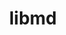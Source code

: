 ---
title: "libmd"
layout: cache
categories: [package, develop]
meta: {"compilers": ["cce@18.0.0", "gcc@10.5.0", "gcc@11.1.0", "gcc@11.4.0", "gcc@12.3.0", "gcc@12.4.0", "gcc@13.2.0", "gcc@13.3.0", "gcc@7.3.1", "gcc@7.5.0", "intel-oneapi-compilers@2024.1.0", "intel-oneapi-compilers@2025.1.0"], "num_specs": 71, "num_specs_by_stack": {"aws-pcluster-neoverse_v1": 5, "aws-pcluster-x86_64_v4": 10, "bootstrap-x86_64-linux-gnu": 4, "build_systems": 4, "data-vis-sdk": 4, "developer-tools-aarch64-linux-gnu": 4, "developer-tools-x86_64_v3-linux-gnu": 4, "e4s": 3, "e4s-cray-rhel": 3, "e4s-neoverse-v2": 4, "e4s-oneapi": 6, "e4s-rocm-external": 4, "hep": 4, "ml-linux-aarch64-cpu": 4, "ml-linux-aarch64-cuda": 4, "ml-linux-x86_64-cpu": 4, "ml-linux-x86_64-cuda": 4, "ml-linux-x86_64-rocm": 3, "radiuss": 4, "radiuss-aws": 4, "radiuss-aws-aarch64": 7, "root": 71, "tutorial": 8}, "oss": ["amzn2", "centos7", "rhel8", "ubuntu18.04", "ubuntu20.04", "ubuntu22.04", "ubuntu24.04"], "platforms": ["linux"], "stacks": ["aws-pcluster-neoverse_v1", "aws-pcluster-x86_64_v4", "bootstrap-x86_64-linux-gnu", "build_systems", "data-vis-sdk", "developer-tools-aarch64-linux-gnu", "developer-tools-x86_64_v3-linux-gnu", "e4s", "e4s-cray-rhel", "e4s-neoverse-v2", "e4s-oneapi", "e4s-rocm-external", "hep", "ml-linux-aarch64-cpu", "ml-linux-aarch64-cuda", "ml-linux-x86_64-cpu", "ml-linux-x86_64-cuda", "ml-linux-x86_64-rocm", "radiuss", "radiuss-aws", "radiuss-aws-aarch64", "root", "tutorial"], "targets": ["aarch64", "neoverse_v1", "neoverse_v2", "x86_64_v3", "x86_64_v4"], "versions": ["1.1.0"]}
spec_details: [{"compiler": "gcc@13.2.0", "hash": "22ardke7nbkjreabrosyjs6y6oebvne2", "os": "ubuntu24.04", "platform": "linux", "size": "-", "stacks": ["bootstrap-x86_64-linux-gnu", "ml-linux-x86_64-cpu", "ml-linux-x86_64-cuda", "ml-linux-x86_64-rocm", "root"], "target": "x86_64_v3", "variants": ["build_system=autotools"], "versions": ["1.1.0"]}, {"compiler": "gcc@7.3.1", "hash": "263bppxds56hn7bggscxqkyeepwiuf7u", "os": "amzn2", "platform": "linux", "size": "-", "stacks": ["radiuss-aws-aarch64", "root"], "target": "aarch64", "variants": ["build_system=autotools"], "versions": ["1.1.0"]}, {"compiler": "intel-oneapi-compilers@2024.1.0", "hash": "2cqd3hflhuw5l2swwfwcajgax3m3elve", "os": "amzn2", "platform": "linux", "size": "-", "stacks": ["aws-pcluster-x86_64_v4", "root"], "target": "x86_64_v4", "variants": ["build_system=autotools"], "versions": ["1.1.0"]}, {"compiler": "intel-oneapi-compilers@2024.1.0", "hash": "2lmshbjglt32z55xszuhpfxvcqqgdro2", "os": "amzn2", "platform": "linux", "size": "-", "stacks": ["aws-pcluster-x86_64_v4", "root"], "target": "x86_64_v4", "variants": ["build_system=autotools"], "versions": ["1.1.0"]}, {"compiler": "gcc@12.4.0", "hash": "2svja6imr6hfm4wgipooh2ryyilb7cdy", "os": "amzn2", "platform": "linux", "size": "-", "stacks": ["aws-pcluster-neoverse_v1", "root"], "target": "neoverse_v1", "variants": ["build_system=autotools"], "versions": ["1.1.0"]}, {"compiler": "gcc@7.3.1", "hash": "35cqq3445ho4zgq5gq3yg6qfip6w56x5", "os": "amzn2", "platform": "linux", "size": "-", "stacks": ["radiuss-aws", "root"], "target": "x86_64_v3", "variants": ["build_system=autotools"], "versions": ["1.1.0"]}, {"compiler": "gcc@7.5.0", "hash": "3kebsbhtimjyenhck6g4xv3jlhudygev", "os": "ubuntu18.04", "platform": "linux", "size": "-", "stacks": ["build_systems", "radiuss", "root"], "target": "x86_64_v3", "variants": ["build_system=autotools"], "versions": ["1.1.0"]}, {"compiler": "intel-oneapi-compilers@2025.1.0", "hash": "4mukmulzinuy47wgbporaxs7vywq5eau", "os": "ubuntu22.04", "platform": "linux", "size": "-", "stacks": ["e4s-oneapi", "root"], "target": "x86_64_v3", "variants": ["build_system=autotools"], "versions": ["1.1.0"]}, {"compiler": "gcc@7.5.0", "hash": "5dv4onvi5rtydu3yn3lerc3zcg3j2obc", "os": "ubuntu18.04", "platform": "linux", "size": "-", "stacks": ["build_systems", "radiuss", "root"], "target": "x86_64_v3", "variants": ["build_system=autotools"], "versions": ["1.1.0"]}, {"compiler": "gcc@12.3.0", "hash": "65lm5dugowapzrrcfehrk6avxjpqes67", "os": "ubuntu22.04", "platform": "linux", "size": "-", "stacks": ["root", "tutorial"], "target": "x86_64_v3", "variants": ["build_system=autotools"], "versions": ["1.1.0"]}, {"compiler": "intel-oneapi-compilers@2025.1.0", "hash": "73w5h3yykbzwf236drcjk3f52oyf6hbc", "os": "ubuntu22.04", "platform": "linux", "size": "-", "stacks": ["e4s-oneapi", "root"], "target": "x86_64_v3", "variants": ["build_system=autotools"], "versions": ["1.1.0"]}, {"compiler": "gcc@11.1.0", "hash": "774n2tgagibr4wihignd4gjodhuheu2r", "os": "ubuntu20.04", "platform": "linux", "size": "-", "stacks": ["data-vis-sdk", "root"], "target": "x86_64_v3", "variants": ["build_system=autotools"], "versions": ["1.1.0"]}, {"compiler": "gcc@13.3.0", "hash": "7cepmd7xnw5d7n655z3kfphr7nnssxh5", "os": "rhel8", "platform": "linux", "size": "-", "stacks": ["developer-tools-aarch64-linux-gnu", "root"], "target": "aarch64", "variants": ["build_system=autotools"], "versions": ["1.1.0"]}, {"compiler": "gcc@12.4.0", "hash": "7zfzbozqmyqjrhrtyvegoimzjrtci4mx", "os": "amzn2", "platform": "linux", "size": "-", "stacks": ["aws-pcluster-neoverse_v1", "root"], "target": "neoverse_v1", "variants": ["build_system=autotools"], "versions": ["1.1.0"]}, {"compiler": "gcc@12.3.0", "hash": "akse24lxt7hwaugjjoj3ruiwjgp2awb7", "os": "ubuntu22.04", "platform": "linux", "size": "-", "stacks": ["root", "tutorial"], "target": "x86_64_v3", "variants": ["build_system=autotools"], "versions": ["1.1.0"]}, {"compiler": "gcc@11.4.0", "hash": "alzwrruwoaevpizypzioznf6trwqm745", "os": "ubuntu22.04", "platform": "linux", "size": "-", "stacks": ["e4s", "e4s-rocm-external", "hep", "root", "tutorial"], "target": "x86_64_v3", "variants": ["build_system=autotools"], "versions": ["1.1.0"]}, {"compiler": "intel-oneapi-compilers@2024.1.0", "hash": "b3wr2cszd2yipkvqnmutv7upfb64i57x", "os": "amzn2", "platform": "linux", "size": "-", "stacks": ["aws-pcluster-x86_64_v4", "root"], "target": "x86_64_v3", "variants": ["build_system=autotools"], "versions": ["1.1.0"]}, {"compiler": "gcc@13.2.0", "hash": "b74ph34u3r243ccykcwtzzrdtv4m2h36", "os": "ubuntu24.04", "platform": "linux", "size": "-", "stacks": ["bootstrap-x86_64-linux-gnu", "ml-linux-x86_64-cpu", "ml-linux-x86_64-cuda", "ml-linux-x86_64-rocm", "root"], "target": "x86_64_v3", "variants": ["build_system=autotools"], "versions": ["1.1.0"]}, {"compiler": "gcc@13.3.0", "hash": "bmsbqmkset6nq6pfwsic3w3qc6shypts", "os": "rhel8", "platform": "linux", "size": "-", "stacks": ["developer-tools-aarch64-linux-gnu", "root"], "target": "aarch64", "variants": ["build_system=autotools"], "versions": ["1.1.0"]}, {"compiler": "intel-oneapi-compilers@2025.1.0", "hash": "btmhaevzhvs5fakr5x33xo5zatea7d53", "os": "ubuntu22.04", "platform": "linux", "size": "-", "stacks": ["e4s-oneapi", "root"], "target": "x86_64_v3", "variants": ["build_system=autotools"], "versions": ["1.1.0"]}, {"compiler": "gcc@12.3.0", "hash": "cyjw4gremltm7fju5o6yhfa2kikcuwaq", "os": "ubuntu22.04", "platform": "linux", "size": "-", "stacks": ["root", "tutorial"], "target": "x86_64_v3", "variants": ["build_system=autotools"], "versions": ["1.1.0"]}, {"compiler": "gcc@12.4.0", "hash": "d52rfdfwfejacjpgz3d7hqvzm2g3osu5", "os": "amzn2", "platform": "linux", "size": "-", "stacks": ["aws-pcluster-neoverse_v1", "root"], "target": "neoverse_v1", "variants": ["build_system=autotools"], "versions": ["1.1.0"]}, {"compiler": "gcc@12.3.0", "hash": "e6f5vh3l4jibd2654b2o75uprce5qpkl", "os": "ubuntu22.04", "platform": "linux", "size": "-", "stacks": ["root", "tutorial"], "target": "x86_64_v3", "variants": ["build_system=autotools"], "versions": ["1.1.0"]}, {"compiler": "gcc@13.3.0", "hash": "eblcbn2h5lqkagxtz3xrzvtpojl23yux", "os": "rhel8", "platform": "linux", "size": "-", "stacks": ["developer-tools-aarch64-linux-gnu", "root"], "target": "aarch64", "variants": ["build_system=autotools"], "versions": ["1.1.0"]}, {"compiler": "gcc@13.2.0", "hash": "ebr5s6h6a2jl3jlsc5fppm5sz7pal7pt", "os": "ubuntu24.04", "platform": "linux", "size": "-", "stacks": ["ml-linux-aarch64-cpu", "ml-linux-aarch64-cuda", "root"], "target": "aarch64", "variants": ["build_system=autotools"], "versions": ["1.1.0"]}, {"compiler": "gcc@13.3.0", "hash": "emikqpy2g6maqdeqdtgne2tvjus6vznh", "os": "rhel8", "platform": "linux", "size": "-", "stacks": ["developer-tools-aarch64-linux-gnu", "root"], "target": "aarch64", "variants": ["build_system=autotools"], "versions": ["1.1.0"]}, {"compiler": "gcc@13.2.0", "hash": "frkqkgdzdttkao2v2lr5bd3hymw6qrhh", "os": "ubuntu24.04", "platform": "linux", "size": "-", "stacks": ["ml-linux-aarch64-cpu", "ml-linux-aarch64-cuda", "root"], "target": "aarch64", "variants": ["build_system=autotools"], "versions": ["1.1.0"]}, {"compiler": "gcc@13.2.0", "hash": "fu7iauzklro3zknli3ssmfvr3dsyotfz", "os": "ubuntu24.04", "platform": "linux", "size": "-", "stacks": ["ml-linux-aarch64-cpu", "ml-linux-aarch64-cuda", "root"], "target": "aarch64", "variants": ["build_system=autotools"], "versions": ["1.1.0"]}, {"compiler": "gcc@7.3.1", "hash": "gdtqpdnsa6drrkrapkkeoai5lpddyaqf", "os": "amzn2", "platform": "linux", "size": "-", "stacks": ["radiuss-aws-aarch64", "root"], "target": "aarch64", "variants": ["build_system=autotools"], "versions": ["1.1.0"]}, {"compiler": "gcc@7.3.1", "hash": "gpw5scfoasqxsm6ps2xs43ekaq6kxj3l", "os": "amzn2", "platform": "linux", "size": "-", "stacks": ["radiuss-aws", "root"], "target": "x86_64_v3", "variants": ["build_system=autotools"], "versions": ["1.1.0"]}, {"compiler": "intel-oneapi-compilers@2024.1.0", "hash": "hcm3mv3a5wzpscyp6uuduhvgnilqx724", "os": "amzn2", "platform": "linux", "size": "-", "stacks": ["aws-pcluster-x86_64_v4", "root"], "target": "x86_64_v3", "variants": ["build_system=autotools"], "versions": ["1.1.0"]}, {"compiler": "gcc@11.1.0", "hash": "hekbyumywz7swg65bogfmhmt2z5n56tx", "os": "ubuntu20.04", "platform": "linux", "size": "-", "stacks": ["data-vis-sdk", "root"], "target": "x86_64_v3", "variants": ["build_system=autotools"], "versions": ["1.1.0"]}, {"compiler": "gcc@7.3.1", "hash": "hgaqomxf554mr6o4pxs5bviouvuj6vfr", "os": "amzn2", "platform": "linux", "size": "-", "stacks": ["radiuss-aws-aarch64", "root"], "target": "aarch64", "variants": ["build_system=autotools"], "versions": ["1.1.0"]}, {"compiler": "gcc@11.1.0", "hash": "hkuushbbs4u5haitllpfoatxphur73n5", "os": "ubuntu20.04", "platform": "linux", "size": "-", "stacks": ["data-vis-sdk", "root"], "target": "x86_64_v3", "variants": ["build_system=autotools"], "versions": ["1.1.0"]}, {"compiler": "intel-oneapi-compilers@2024.1.0", "hash": "hpe2iyd2vkdtts6dyi6crrhyfpycws3t", "os": "amzn2", "platform": "linux", "size": "-", "stacks": ["aws-pcluster-x86_64_v4", "root"], "target": "x86_64_v3", "variants": ["build_system=autotools"], "versions": ["1.1.0"]}, {"compiler": "gcc@10.5.0", "hash": "hwoji54zek75uj7tzpzq7daxuj367axn", "os": "centos7", "platform": "linux", "size": "-", "stacks": ["developer-tools-x86_64_v3-linux-gnu", "root"], "target": "x86_64_v3", "variants": ["build_system=autotools"], "versions": ["1.1.0"]}, {"compiler": "intel-oneapi-compilers@2025.1.0", "hash": "iefvin3yeccdhpkoybselwn3dbmp7z7b", "os": "ubuntu22.04", "platform": "linux", "size": "-", "stacks": ["e4s-oneapi", "root"], "target": "x86_64_v3", "variants": ["build_system=autotools"], "versions": ["1.1.0"]}, {"compiler": "cce@18.0.0", "hash": "j6itc67g47jejqdkua2s6r36d4uyqkt5", "os": "rhel8", "platform": "linux", "size": "-", "stacks": ["e4s-cray-rhel", "root"], "target": "x86_64_v3", "variants": ["build_system=autotools"], "versions": ["1.1.0"]}, {"compiler": "gcc@11.4.0", "hash": "jfplyefyhw3xnycfg3k46g4wm63szvfg", "os": "ubuntu22.04", "platform": "linux", "size": "-", "stacks": ["e4s", "e4s-rocm-external", "hep", "root", "tutorial"], "target": "x86_64_v3", "variants": ["build_system=autotools"], "versions": ["1.1.0"]}, {"compiler": "intel-oneapi-compilers@2024.1.0", "hash": "keossy2l5coyca243ymikkim2gvz7i5l", "os": "amzn2", "platform": "linux", "size": "-", "stacks": ["aws-pcluster-x86_64_v4", "root"], "target": "x86_64_v4", "variants": ["build_system=autotools"], "versions": ["1.1.0"]}, {"compiler": "gcc@7.5.0", "hash": "kitoo35y4mgvoej4xoyb3rodvwrziteq", "os": "ubuntu18.04", "platform": "linux", "size": "-", "stacks": ["build_systems", "radiuss", "root"], "target": "x86_64_v3", "variants": ["build_system=autotools"], "versions": ["1.1.0"]}, {"compiler": "gcc@11.4.0", "hash": "kow7lauhamwzdbk3x7mtetkhax7447ta", "os": "ubuntu22.04", "platform": "linux", "size": "-", "stacks": ["e4s", "e4s-rocm-external", "hep", "root", "tutorial"], "target": "x86_64_v3", "variants": ["build_system=autotools"], "versions": ["1.1.0"]}, {"compiler": "intel-oneapi-compilers@2024.1.0", "hash": "lxsnjc3wmeveckoln54ip4fd7p6icded", "os": "amzn2", "platform": "linux", "size": "-", "stacks": ["aws-pcluster-x86_64_v4", "root"], "target": "x86_64_v4", "variants": ["build_system=autotools"], "versions": ["1.1.0"]}, {"compiler": "gcc@10.5.0", "hash": "m2k5aixedk2wjzzbdxowcwjllcmcg6q5", "os": "centos7", "platform": "linux", "size": "-", "stacks": ["developer-tools-x86_64_v3-linux-gnu", "root"], "target": "x86_64_v3", "variants": ["build_system=autotools"], "versions": ["1.1.0"]}, {"compiler": "gcc@7.3.1", "hash": "m7avzo2uzykzo6nvxbtdzyleua3n2haw", "os": "amzn2", "platform": "linux", "size": "-", "stacks": ["radiuss-aws-aarch64", "root"], "target": "aarch64", "variants": ["build_system=autotools"], "versions": ["1.1.0"]}, {"compiler": "gcc@10.5.0", "hash": "mkwwxxpp5ls4ha4oojfvj56f3pobbufq", "os": "centos7", "platform": "linux", "size": "-", "stacks": ["developer-tools-x86_64_v3-linux-gnu", "root"], "target": "x86_64_v3", "variants": ["build_system=autotools"], "versions": ["1.1.0"]}, {"compiler": "cce@18.0.0", "hash": "mv5monkmc3pmsgwvbv3pqthjaebef6fo", "os": "rhel8", "platform": "linux", "size": "-", "stacks": ["e4s-cray-rhel", "root"], "target": "x86_64_v3", "variants": ["build_system=autotools"], "versions": ["1.1.0"]}, {"compiler": "gcc@11.4.0", "hash": "n57kbu6bhwnmqng5vi5zbuweixbwn5zo", "os": "ubuntu22.04", "platform": "linux", "size": "-", "stacks": ["e4s-neoverse-v2", "root"], "target": "neoverse_v2", "variants": ["build_system=autotools"], "versions": ["1.1.0"]}, {"compiler": "gcc@11.4.0", "hash": "njnyrxfwvk5q4zfyenqdkmrlxfvkbkrm", "os": "ubuntu22.04", "platform": "linux", "size": "-", "stacks": ["e4s-neoverse-v2", "root"], "target": "neoverse_v2", "variants": ["build_system=autotools"], "versions": ["1.1.0"]}, {"compiler": "gcc@7.3.1", "hash": "nnmuk7p2etb3knq55uhqyxdw5gxxvkdw", "os": "amzn2", "platform": "linux", "size": "-", "stacks": ["radiuss-aws", "root"], "target": "x86_64_v3", "variants": ["build_system=autotools"], "versions": ["1.1.0"]}, {"compiler": "intel-oneapi-compilers@2024.1.0", "hash": "o5bfwvxcz3tfzmfzrdzda3fhhfyj7mgm", "os": "amzn2", "platform": "linux", "size": "-", "stacks": ["aws-pcluster-x86_64_v4", "root"], "target": "x86_64_v3", "variants": ["build_system=autotools"], "versions": ["1.1.0"]}, {"compiler": "gcc@10.5.0", "hash": "p7ekifo6ap222doarhli7gy2djn4tv7t", "os": "centos7", "platform": "linux", "size": "-", "stacks": ["developer-tools-x86_64_v3-linux-gnu", "root"], "target": "x86_64_v3", "variants": ["build_system=autotools"], "versions": ["1.1.0"]}, {"compiler": "gcc@12.4.0", "hash": "pckyqx6om44iq7fbrmqoyeqf3psgq6ch", "os": "amzn2", "platform": "linux", "size": "-", "stacks": ["aws-pcluster-neoverse_v1", "root"], "target": "neoverse_v1", "variants": ["build_system=autotools"], "versions": ["1.1.0"]}, {"compiler": "gcc@7.3.1", "hash": "pk2wwttqssgx5jtxsajkrqto2beeybis", "os": "amzn2", "platform": "linux", "size": "-", "stacks": ["radiuss-aws", "root"], "target": "x86_64_v3", "variants": ["build_system=autotools"], "versions": ["1.1.0"]}, {"compiler": "gcc@11.1.0", "hash": "r2xor37gkzg27ybizhniowfszmhcrvg3", "os": "ubuntu20.04", "platform": "linux", "size": "-", "stacks": ["data-vis-sdk", "root"], "target": "x86_64_v3", "variants": ["build_system=autotools"], "versions": ["1.1.0"]}, {"compiler": "gcc@11.4.0", "hash": "r6tgjr6t62e4vp623ptk6vffm6nfppma", "os": "ubuntu22.04", "platform": "linux", "size": "-", "stacks": ["e4s-rocm-external", "hep", "root", "tutorial"], "target": "x86_64_v3", "variants": ["build_system=autotools"], "versions": ["1.1.0"]}, {"compiler": "intel-oneapi-compilers@2024.1.0", "hash": "rfyhe2p32sypw3fqiew6psc3mfdtfymg", "os": "amzn2", "platform": "linux", "size": "-", "stacks": ["aws-pcluster-x86_64_v4", "root"], "target": "x86_64_v3", "variants": ["build_system=autotools"], "versions": ["1.1.0"]}, {"compiler": "intel-oneapi-compilers@2024.1.0", "hash": "spayshlvo5rieqzhc763vyeaawo4ao6b", "os": "amzn2", "platform": "linux", "size": "-", "stacks": ["aws-pcluster-x86_64_v4", "root"], "target": "x86_64_v4", "variants": ["build_system=autotools"], "versions": ["1.1.0"]}, {"compiler": "gcc@13.2.0", "hash": "t3gpj75b3lhoe72fsic7onjajhrsyzhb", "os": "ubuntu24.04", "platform": "linux", "size": "-", "stacks": ["ml-linux-aarch64-cpu", "ml-linux-aarch64-cuda", "root"], "target": "aarch64", "variants": ["build_system=autotools"], "versions": ["1.1.0"]}, {"compiler": "gcc@7.3.1", "hash": "tbyq3wuvu65y7adcn2xdq77q4alwwb43", "os": "amzn2", "platform": "linux", "size": "-", "stacks": ["radiuss-aws-aarch64", "root"], "target": "aarch64", "variants": ["build_system=autotools"], "versions": ["1.1.0"]}, {"compiler": "gcc@7.5.0", "hash": "u3smxpnxhdrtx3y43othd2h2icgxtgds", "os": "ubuntu18.04", "platform": "linux", "size": "-", "stacks": ["build_systems", "radiuss", "root"], "target": "x86_64_v3", "variants": ["build_system=autotools"], "versions": ["1.1.0"]}, {"compiler": "gcc@13.2.0", "hash": "ubyiofznrgu3oyil7qzuk7jcdgurxgfq", "os": "ubuntu24.04", "platform": "linux", "size": "-", "stacks": ["bootstrap-x86_64-linux-gnu", "ml-linux-x86_64-cpu", "ml-linux-x86_64-cuda", "ml-linux-x86_64-rocm", "root"], "target": "x86_64_v3", "variants": ["build_system=autotools"], "versions": ["1.1.0"]}, {"compiler": "gcc@7.3.1", "hash": "uullzk4ued262q4k64kpqjxsbxphfwhu", "os": "amzn2", "platform": "linux", "size": "-", "stacks": ["radiuss-aws-aarch64", "root"], "target": "aarch64", "variants": ["build_system=autotools"], "versions": ["1.1.0"]}, {"compiler": "gcc@7.3.1", "hash": "v2rkfatgldm5cpmxtct2qrt5m3ngnvsy", "os": "amzn2", "platform": "linux", "size": "-", "stacks": ["radiuss-aws-aarch64", "root"], "target": "aarch64", "variants": ["build_system=autotools"], "versions": ["1.1.0"]}, {"compiler": "intel-oneapi-compilers@2025.1.0", "hash": "w72252sisqcthlmqk2v3mcayrh7ooalx", "os": "ubuntu22.04", "platform": "linux", "size": "-", "stacks": ["e4s-oneapi", "root"], "target": "x86_64_v3", "variants": ["build_system=autotools"], "versions": ["1.1.0"]}, {"compiler": "gcc@11.4.0", "hash": "w76dvavj6j72zgeck6boeqnp23p6oolm", "os": "ubuntu22.04", "platform": "linux", "size": "-", "stacks": ["e4s-neoverse-v2", "root"], "target": "neoverse_v2", "variants": ["build_system=autotools"], "versions": ["1.1.0"]}, {"compiler": "intel-oneapi-compilers@2025.1.0", "hash": "wj4gjdv6fcseyyf65pskqeaexniawaoy", "os": "ubuntu22.04", "platform": "linux", "size": "-", "stacks": ["e4s-oneapi", "root"], "target": "x86_64_v3", "variants": ["build_system=autotools"], "versions": ["1.1.0"]}, {"compiler": "gcc@11.4.0", "hash": "wssu7ir3z37banezdaqoaoigd4vb7qgb", "os": "ubuntu22.04", "platform": "linux", "size": "-", "stacks": ["e4s-neoverse-v2", "root"], "target": "neoverse_v2", "variants": ["build_system=autotools"], "versions": ["1.1.0"]}, {"compiler": "cce@18.0.0", "hash": "y6aatlsrkezewq6ufzycpsvadmibk2gl", "os": "rhel8", "platform": "linux", "size": "-", "stacks": ["e4s-cray-rhel", "root"], "target": "x86_64_v3", "variants": ["build_system=autotools"], "versions": ["1.1.0"]}, {"compiler": "gcc@12.4.0", "hash": "z4pz2niufsbj2oyqwugrewgbnqrmqpu3", "os": "amzn2", "platform": "linux", "size": "-", "stacks": ["aws-pcluster-neoverse_v1", "root"], "target": "neoverse_v1", "variants": ["build_system=autotools"], "versions": ["1.1.0"]}, {"compiler": "gcc@13.2.0", "hash": "zwparcmqej4gnsqejvmlc2gqeiay46xb", "os": "ubuntu24.04", "platform": "linux", "size": "-", "stacks": ["bootstrap-x86_64-linux-gnu", "ml-linux-x86_64-cpu", "ml-linux-x86_64-cuda", "root"], "target": "x86_64_v3", "variants": ["build_system=autotools"], "versions": ["1.1.0"]}]
---